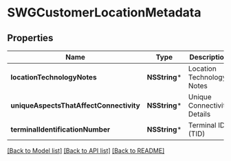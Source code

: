 # SWGCustomerLocationMetadata

## Properties
Name | Type | Description | Notes
------------ | ------------- | ------------- | -------------
**locationTechnologyNotes** | **NSString*** | Location Technology Notes | [optional] 
**uniqueAspectsThatAffectConnectivity** | **NSString*** | Unique Connectivity Details | [optional] 
**terminalIdentificationNumber** | **NSString*** | Terminal ID (TID) | [optional] 

[[Back to Model list]](../README.md#documentation-for-models) [[Back to API list]](../README.md#documentation-for-api-endpoints) [[Back to README]](../README.md)



